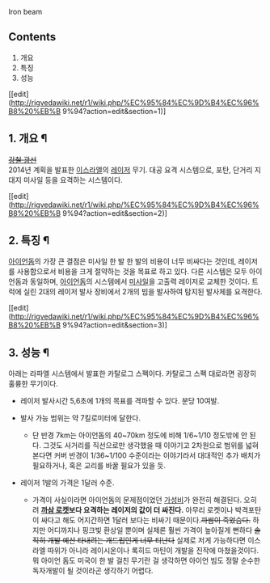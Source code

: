 Iron beam  

## Contents

    

1. 개요 
2. 특징 
3. 성능 

[[edit](http://rigvedawiki.net/r1/wiki.php/%EC%95%84%EC%9D%B4%EC%96%B8%20%EB%B
9%94?action=edit&section=1)]

## 1. 개요 ¶

<del>[강철 광선](%EC%99%88%EB%8F%84%EC%B2%B4.md)</del>  
2014년 계획을 발표한 [이스라엘](%EC%9D%B4%EC%8A%A4%EB%9D%BC%EC%97%98.md)의
[레이저](%EB%A0%88%EC%9D%B4%EC%A0%80.md) 무기. 대공 요격 시스템으로, 포탄, 단거리 지대지 미사일 등을
요격하는 시스템이다.

  

[[edit](http://rigvedawiki.net/r1/wiki.php/%EC%95%84%EC%9D%B4%EC%96%B8%20%EB%B
9%94?action=edit&section=2)]

## 2. 특징 ¶

[아이언돔](%EC%95%84%EC%9D%B4%EC%96%B8%EB%8F%94.md)의 가장 큰 결점은 미사일 한 발 한 발의 비용이
너무 비싸다는 것인데, 레이저를 사용함으로서 비용을 크게 절약하는 것을 목표로 하고 있다. 다른 시스템은 모두 아이언돔과 동일하며,
[아이언돔](%EC%95%84%EC%9D%B4%EC%96%B8%EB%8F%94.md)의 시스템에서
[미사일](%EB%AF%B8%EC%82%AC%EC%9D%BC.md)을 고출력 레이저로 교체한 것이다. 트럭에 실린 2대의 레이저 발사
장비에서 2개의 빔을 발사하여 탐지된 발사체를 요격한다.

  

[[edit](http://rigvedawiki.net/r1/wiki.php/%EC%95%84%EC%9D%B4%EC%96%B8%20%EB%B
9%94?action=edit&section=3)]

## 3. 성능 ¶

아래는 라파엘 시스템에서 발표한 카탈로그 스펙이다. 카탈로그 스펙 대로라면 굉장히 훌륭한 무기이다.

  

  * 레이저 발사시간 5,6초에 1개의 목표를 격파할 수 있다. 분당 10여발.
  * 발사 가능 범위는 약 7킬로미터에 달한다.  

    * 단 반경 7km는 아이언돔의 40~70km 정도에 비해 1/6~1/10 정도밖에 안 된다. 그것도 사거리를 직선으로만 생각했을 때 이야기고 2차원으로 범위를 넓혀본다면 커버 반경이 1/36~1/100 수준이라는 이야기라서 대대적인 추가 배치가 필요하거나, 혹은 교리를 바꿀 필요가 있을 듯.
  * 레이저 1발의 가격은 1달러 수준.  

    * 가격이 사실이라면 아이언돔의 문제점이었던 [가성비](%EA%B0%80%EC%84%B1%EB%B9%84.md)가 완전히 해결된다. 오히려 **[까삼 로켓](%EA%B9%8C%EC%82%BC%20%EB%A1%9C%EC%BC%93.md)보다 요격하는 레이저의 값이 더 싸진다.** 아무리 로켓이나 박격포탄이 싸다고 해도 어지간하면 1달러 보다는 비싸기 때문이다.<del>까쌈이 죽었슴다.</del> 하지만 어디까지나 핑크빛 환상일 뿐이며 실제론 훨씬 가격이 높아질게 뻔하다 <del>솔직히 개발 예산 타내려는 개드립인게 너무 티난다</del> 실제로 저게 가능하다면 이스라엘 따위가 아니라 레이시온이나 록히드 마틴이 개발을 진작에 마쳤을것이다. 뭐 아이언 돔도 미국이 한 발 걸친 무기란 걸 생각하면 아이언 빔도 정말 순수한 독자개발이 될 것이라곤 생각하기 어렵다.  

